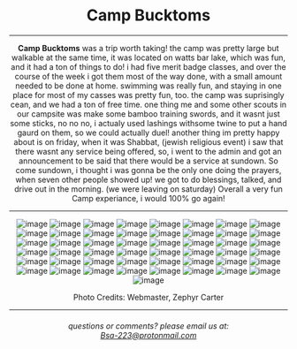 <h1>Camp Bucktoms</h1>

  <hr>

<strong>Camp Bucktoms</strong> was a trip worth taking! the camp was pretty large but walkable at the same time, it was located on watts bar lake, which was fun, and it had a ton of things to
do! i had five merit badge classes, and over the course of the week i got them most of the way done, with a small amount needed to be done at home. swimming was really fun, and
staying in one place for most of my casses was pretty fun, too. the camp was suprisingly cean, and we had a ton of free time. one thing me and some other scouts in our campsite 
was make some bamboo training swords, and it wasnt just some sticks, no no no, i actualy used lashings withsome twine to put a hand gaurd on them, so we could actually duel!
another thing im pretty happy about is on friday, when it was Shabbat, (jewish religious event) i saw that there wasnt any service being offered, so, i went to the admin and got an
announcement to be said that there would be a service at sundown. So come sundown, i thought i was gonna be the only one doing the prayers, when seven other people showed up! we got 
to do blessings, talked, and drive out in the morning. (we were leaving on saturday) Overall a very fun Camp experiance, i would 100% go again!

<hr>

![image](https://github.com/Troop223/troop223.github.io/assets/168667435/5ca216e1-2f50-46a1-93b0-e2699c0f574c)
![image](https://github.com/Troop223/troop223.github.io/assets/168667435/d84b5236-733f-4351-99e2-245a0711985c)
![image](https://github.com/Troop223/troop223.github.io/assets/168667435/e1749169-cfb3-487e-a429-fa4b35278f05)
![image](https://github.com/Troop223/troop223.github.io/assets/168667435/4e7bd18e-a7eb-41b2-9e32-dadb496274cf)
![image](https://github.com/Troop223/troop223.github.io/assets/168667435/abee4d28-0956-46e3-bb32-4f55ed1171f7)
![image](https://github.com/Troop223/troop223.github.io/assets/168667435/c3aa54d7-eca2-4ca6-86c4-6a3e696c3588)
![image](https://github.com/Troop223/troop223.github.io/assets/168667435/481741d4-f19c-4d96-a2f0-ed4c059598ba)
![image](https://github.com/Troop223/troop223.github.io/assets/168667435/48b0c6c8-070d-4c74-bb0a-40aec926ed86)
![image](https://github.com/Troop223/troop223.github.io/assets/168667435/9739b03c-b688-44e3-a75f-46ef58adb802)
![image](https://github.com/Troop223/troop223.github.io/assets/168667435/0dd6de12-dbcd-4b49-a194-4f307750aff9)
![image](https://github.com/Troop223/troop223.github.io/assets/168667435/7d4e2356-6e0c-49b2-89ad-e696bdd106f6)
![image](https://github.com/Troop223/troop223.github.io/assets/168667435/ea5f7a27-b2f1-4091-bf4c-cfedeaede309)
![image](https://github.com/Troop223/troop223.github.io/assets/168667435/b76b189f-4a67-4f35-a79a-12cd120bca8e)
![image](https://github.com/Troop223/troop223.github.io/assets/168667435/e9e6c254-c278-4584-8793-e560a2bfe8aa)
![image](https://github.com/Troop223/troop223.github.io/assets/168667435/70c3aa40-22e0-48fc-9695-587a82d8fbca)
![image](https://github.com/Troop223/troop223.github.io/assets/168667435/78324b24-5de3-4f27-9e10-8ea343e51413)
![image](https://github.com/Troop223/troop223.github.io/assets/168667435/c2c86548-38ab-41df-b5f5-ef3c8d3a723d)
![image](https://github.com/Troop223/troop223.github.io/assets/168667435/ad61ecf9-0dc7-4b68-8c9e-17347e6a9af8)
![image](https://github.com/Troop223/troop223.github.io/assets/168667435/1a5c13e4-09b9-4bae-81c4-00a88a66fb63)
![image](https://github.com/Troop223/troop223.github.io/assets/168667435/6bdf7a19-b15d-4dd8-a12b-b98dc3b2657d)
![image](https://github.com/Troop223/troop223.github.io/assets/168667435/4f85f599-4421-42ba-9705-3ac67f73ee8f)
![image](https://github.com/Troop223/troop223.github.io/assets/168667435/058d042a-d0c7-40bb-8793-8cc1c6c37936)
![image](https://github.com/Troop223/troop223.github.io/assets/168667435/2d033fd2-1836-4bed-9635-a244e79a8b0d)
![image](https://github.com/Troop223/troop223.github.io/assets/168667435/6deffadd-713b-41a2-8e2f-d49b17ebf650)
![image](https://github.com/Troop223/troop223.github.io/assets/168667435/37fb98a2-a510-4410-bc93-08c42ea73ec0)
![image](https://github.com/Troop223/troop223.github.io/assets/168667435/9574cbae-f0a2-4062-aa1f-fb2171ecfc5a)
![image](https://github.com/Troop223/troop223.github.io/assets/168667435/3a5da58d-0911-43c7-a60a-694bed498fc5)
![image](https://github.com/Troop223/troop223.github.io/assets/168667435/e5d703b0-00c4-4aae-b81a-77cfc4811570)
![image](https://github.com/Troop223/troop223.github.io/assets/168667435/65a98b8e-cbd3-43f9-b932-b2d1d1ab5484)
![image](https://github.com/Troop223/troop223.github.io/assets/168667435/b1d89583-47b8-4d8c-b380-487199b922b9)
![image](https://github.com/Troop223/troop223.github.io/assets/168667435/90316b46-3376-4390-b2ce-4b743f4a4e25)
![image](https://github.com/Troop223/troop223.github.io/assets/168667435/61c83354-d345-4fe9-aaeb-92ea49c500e0)
![image](https://github.com/Troop223/troop223.github.io/assets/168667435/11e59046-fd11-43a7-8855-2bda67888a6f)
![image](https://github.com/Troop223/troop223.github.io/assets/168667435/6414ca07-16d6-41ed-97fa-8a108a98e640)
![image](https://github.com/Troop223/troop223.github.io/assets/168667435/cb0d42be-541e-485b-8eb4-3d3cfc0479f4)
![image](https://github.com/Troop223/troop223.github.io/assets/168667435/077ec0a9-c094-4a03-811c-f02ea33014e6)
![image](https://github.com/Troop223/troop223.github.io/assets/168667435/88edbfc2-bf1c-4843-9da2-5f470365702e)
![image](https://github.com/Troop223/troop223.github.io/assets/168667435/56da80bc-b8c3-4da9-9514-a6679aeb9ee3)
![image](https://github.com/Troop223/troop223.github.io/assets/168667435/ae3b0f3d-d379-45c1-aec7-78ce3c46af79)
![image](https://github.com/Troop223/troop223.github.io/assets/168667435/3e918090-026b-4581-a887-70c30b8ab8af)
![image](https://github.com/Troop223/troop223.github.io/assets/168667435/a388532e-0b04-43e8-ad72-d06967f5311b)
![image](https://github.com/Troop223/troop223.github.io/assets/168667435/6627e0a2-3645-4c5a-9936-79153735862f)
![image](https://github.com/Troop223/troop223.github.io/assets/168667435/0cabff67-5a78-43cb-9268-1f5e5123038d)
![image](https://github.com/Troop223/troop223.github.io/assets/168667435/09069fda-1c9c-464f-90f5-df8bcf08a129)
![image](https://github.com/Troop223/troop223.github.io/assets/168667435/b192fd20-d7df-4d56-807d-7d442ae9431f)
![image](https://github.com/Troop223/troop223.github.io/assets/168667435/41ff1c9e-95de-45bc-b4de-f506fd75a263)
![image](https://github.com/Troop223/troop223.github.io/assets/168667435/0c2c5f2b-cee6-4155-a7f3-2ff96d90d39d)
![image](https://github.com/Troop223/troop223.github.io/assets/168667435/226e6c01-279f-4ffa-8aeb-3d08f6c2872a)
![image](https://github.com/Troop223/troop223.github.io/assets/168667435/b23b648a-40e8-434e-b188-9f2e03d519e3)


Photo Credits: Webmaster, Zephyr Carter
<hr>

 <h6>
   
   questions or comments? please email us at:  
<a href="mailto:Bsa-223@protonmail.com">Bsa-223@protonmail.com </a>

</h6>

<style>

body{

text-align: center;

  
}
  
</style>
